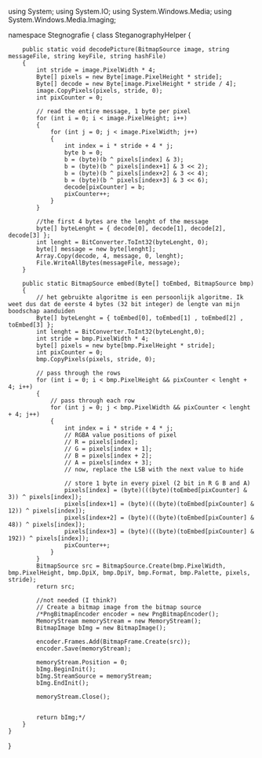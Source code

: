 using System;
using System.IO;
using System.Windows.Media;
using System.Windows.Media.Imaging;

namespace Stegnografie
{
    class SteganographyHelper
    {


        public static void decodePicture(BitmapSource image, string messageFile, string keyFile, string hashFile)
        {
            int stride = image.PixelWidth * 4;
            Byte[] pixels = new Byte[image.PixelHeight * stride];
            Byte[] decode = new Byte[image.PixelHeight * stride / 4];
            image.CopyPixels(pixels, stride, 0);
            int pixCounter = 0;

            // read the entire message, 1 byte per pixel
            for (int i = 0; i < image.PixelHeight; i++)
            {
                for (int j = 0; j < image.PixelWidth; j++)
                {
                    int index = i * stride + 4 * j;
                    byte b = 0;
                    b = (byte)(b ^ pixels[index] & 3);
                    b = (byte)(b ^ pixels[index+1] & 3 << 2);
                    b = (byte)(b ^ pixels[index+2] & 3 << 4);
                    b = (byte)(b ^ pixels[index+3] & 3 << 6);
                    decode[pixCounter] = b;
                    pixCounter++;
                }
            }

            //the first 4 bytes are the lenght of the message
            byte[] byteLenght = { decode[0], decode[1], decode[2], decode[3] };
            int lenght = BitConverter.ToInt32(byteLenght, 0);
            byte[] message = new byte[lenght];
            Array.Copy(decode, 4, message, 0, lenght);
            File.WriteAllBytes(messageFile, message);
        }

        public static BitmapSource embed(Byte[] toEmbed, BitmapSource bmp)
        {
            // het gebruikte algoritme is een persoonlijk algoritme. Ik weet dus dat de eerste 4 bytes (32 bit integer) de lengte van mijn boodschap aanduiden
            Byte[] byteLenght = { toEmbed[0], toEmbed[1] , toEmbed[2] , toEmbed[3] };
            int lenght = BitConverter.ToInt32(byteLenght,0);
            int stride = bmp.PixelWidth * 4;
            byte[] pixels = new byte[bmp.PixelHeight * stride];
            int pixCounter = 0;
            bmp.CopyPixels(pixels, stride, 0);

            // pass through the rows
            for (int i = 0; i < bmp.PixelHeight && pixCounter < lenght + 4; i++)
            {
                // pass through each row
                for (int j = 0; j < bmp.PixelWidth && pixCounter < lenght + 4; j++)
                {
                    int index = i * stride + 4 * j;
                    // RGBA value positions of pixel
                    // R = pixels[index];
                    // G = pixels[index + 1];
                    // B = pixels[index + 2];
                    // A = pixels[index + 3];
                    // now, replace the LSB with the next value to hide

                    // store 1 byte in every pixel (2 bit in R G B and A)
                    pixels[index] = (byte)(((byte)(toEmbed[pixCounter] & 3)) ^ pixels[index]);
                    pixels[index+1] = (byte)(((byte)(toEmbed[pixCounter] & 12)) ^ pixels[index]);
                    pixels[index+2] = (byte)(((byte)(toEmbed[pixCounter] & 48)) ^ pixels[index]);
                    pixels[index+3] = (byte)(((byte)(toEmbed[pixCounter] & 192)) ^ pixels[index]);
                    pixCounter++;
                }
            }
            BitmapSource src = BitmapSource.Create(bmp.PixelWidth, bmp.PixelHeight, bmp.DpiX, bmp.DpiY, bmp.Format, bmp.Palette, pixels, stride);
            return src;

            //not needed (I think?)
            // Create a bitmap image from the bitmap source
            /*PngBitmapEncoder encoder = new PngBitmapEncoder();
            MemoryStream memoryStream = new MemoryStream();
            BitmapImage bImg = new BitmapImage();

            encoder.Frames.Add(BitmapFrame.Create(src));
            encoder.Save(memoryStream);

            memoryStream.Position = 0;
            bImg.BeginInit();
            bImg.StreamSource = memoryStream;
            bImg.EndInit();

            memoryStream.Close();


            return bImg;*/
        }
    }
}
